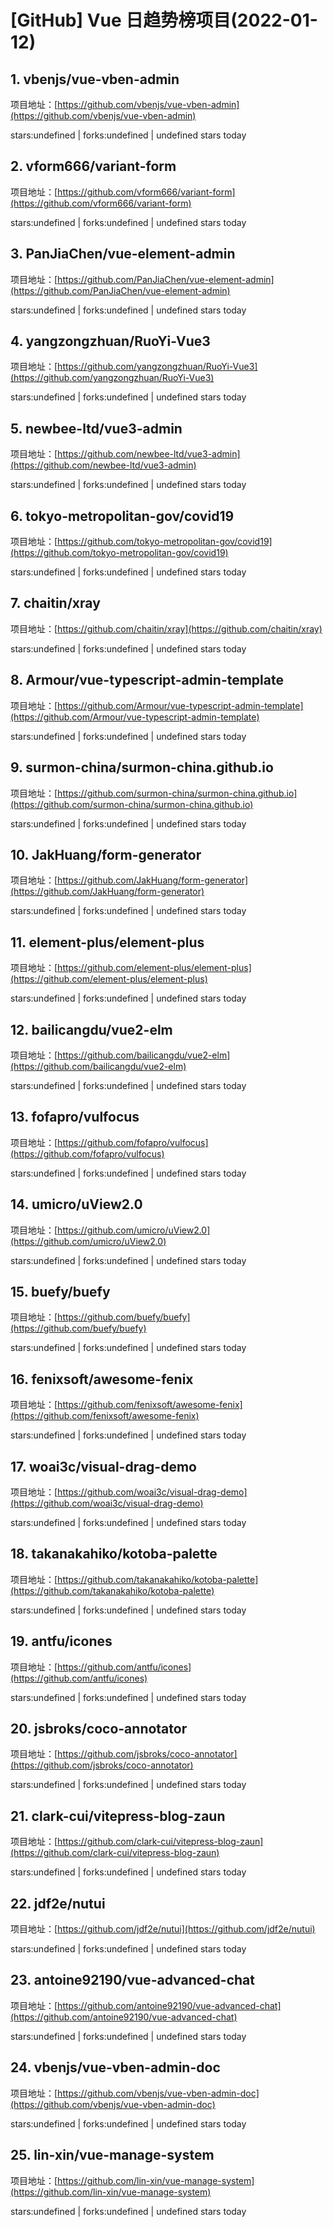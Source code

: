 # [GitHub] Vue 日趋势榜项目(2022-01-12)

## 1. vbenjs/vue-vben-admin 

项目地址：[https://github.com/vbenjs/vue-vben-admin](https://github.com/vbenjs/vue-vben-admin)

stars:undefined | forks:undefined | undefined stars today 



## 2. vform666/variant-form 

项目地址：[https://github.com/vform666/variant-form](https://github.com/vform666/variant-form)

stars:undefined | forks:undefined | undefined stars today 



## 3. PanJiaChen/vue-element-admin 

项目地址：[https://github.com/PanJiaChen/vue-element-admin](https://github.com/PanJiaChen/vue-element-admin)

stars:undefined | forks:undefined | undefined stars today 



## 4. yangzongzhuan/RuoYi-Vue3 

项目地址：[https://github.com/yangzongzhuan/RuoYi-Vue3](https://github.com/yangzongzhuan/RuoYi-Vue3)

stars:undefined | forks:undefined | undefined stars today 



## 5. newbee-ltd/vue3-admin 

项目地址：[https://github.com/newbee-ltd/vue3-admin](https://github.com/newbee-ltd/vue3-admin)

stars:undefined | forks:undefined | undefined stars today 



## 6. tokyo-metropolitan-gov/covid19 

项目地址：[https://github.com/tokyo-metropolitan-gov/covid19](https://github.com/tokyo-metropolitan-gov/covid19)

stars:undefined | forks:undefined | undefined stars today 



## 7. chaitin/xray 

项目地址：[https://github.com/chaitin/xray](https://github.com/chaitin/xray)

stars:undefined | forks:undefined | undefined stars today 



## 8. Armour/vue-typescript-admin-template 

项目地址：[https://github.com/Armour/vue-typescript-admin-template](https://github.com/Armour/vue-typescript-admin-template)

stars:undefined | forks:undefined | undefined stars today 



## 9. surmon-china/surmon-china.github.io 

项目地址：[https://github.com/surmon-china/surmon-china.github.io](https://github.com/surmon-china/surmon-china.github.io)

stars:undefined | forks:undefined | undefined stars today 



## 10. JakHuang/form-generator 

项目地址：[https://github.com/JakHuang/form-generator](https://github.com/JakHuang/form-generator)

stars:undefined | forks:undefined | undefined stars today 



## 11. element-plus/element-plus 

项目地址：[https://github.com/element-plus/element-plus](https://github.com/element-plus/element-plus)

stars:undefined | forks:undefined | undefined stars today 



## 12. bailicangdu/vue2-elm 

项目地址：[https://github.com/bailicangdu/vue2-elm](https://github.com/bailicangdu/vue2-elm)

stars:undefined | forks:undefined | undefined stars today 



## 13. fofapro/vulfocus 

项目地址：[https://github.com/fofapro/vulfocus](https://github.com/fofapro/vulfocus)

stars:undefined | forks:undefined | undefined stars today 



## 14. umicro/uView2.0 

项目地址：[https://github.com/umicro/uView2.0](https://github.com/umicro/uView2.0)

stars:undefined | forks:undefined | undefined stars today 



## 15. buefy/buefy 

项目地址：[https://github.com/buefy/buefy](https://github.com/buefy/buefy)

stars:undefined | forks:undefined | undefined stars today 



## 16. fenixsoft/awesome-fenix 

项目地址：[https://github.com/fenixsoft/awesome-fenix](https://github.com/fenixsoft/awesome-fenix)

stars:undefined | forks:undefined | undefined stars today 



## 17. woai3c/visual-drag-demo 

项目地址：[https://github.com/woai3c/visual-drag-demo](https://github.com/woai3c/visual-drag-demo)

stars:undefined | forks:undefined | undefined stars today 



## 18. takanakahiko/kotoba-palette 

项目地址：[https://github.com/takanakahiko/kotoba-palette](https://github.com/takanakahiko/kotoba-palette)

stars:undefined | forks:undefined | undefined stars today 



## 19. antfu/icones 

项目地址：[https://github.com/antfu/icones](https://github.com/antfu/icones)

stars:undefined | forks:undefined | undefined stars today 



## 20. jsbroks/coco-annotator 

项目地址：[https://github.com/jsbroks/coco-annotator](https://github.com/jsbroks/coco-annotator)

stars:undefined | forks:undefined | undefined stars today 



## 21. clark-cui/vitepress-blog-zaun 

项目地址：[https://github.com/clark-cui/vitepress-blog-zaun](https://github.com/clark-cui/vitepress-blog-zaun)

stars:undefined | forks:undefined | undefined stars today 



## 22. jdf2e/nutui 

项目地址：[https://github.com/jdf2e/nutui](https://github.com/jdf2e/nutui)

stars:undefined | forks:undefined | undefined stars today 



## 23. antoine92190/vue-advanced-chat 

项目地址：[https://github.com/antoine92190/vue-advanced-chat](https://github.com/antoine92190/vue-advanced-chat)

stars:undefined | forks:undefined | undefined stars today 



## 24. vbenjs/vue-vben-admin-doc 

项目地址：[https://github.com/vbenjs/vue-vben-admin-doc](https://github.com/vbenjs/vue-vben-admin-doc)

stars:undefined | forks:undefined | undefined stars today 



## 25. lin-xin/vue-manage-system 

项目地址：[https://github.com/lin-xin/vue-manage-system](https://github.com/lin-xin/vue-manage-system)

stars:undefined | forks:undefined | undefined stars today 



